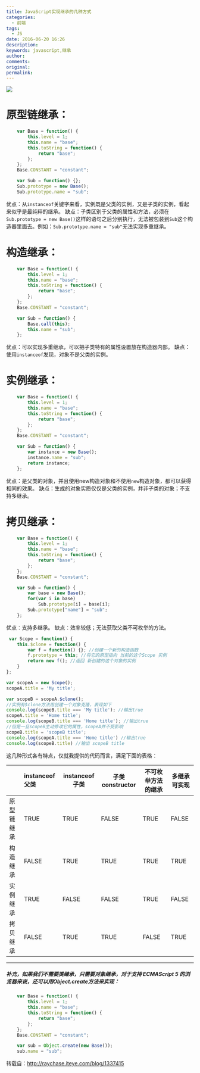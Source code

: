 ```yaml
---
title: JavaScript实现继承的几种方式
categories:
  - 前端
tags:
  - JS
date: 2016-06-20 16:26
description:
keywords: javascript,继承
author:
comments:
original:
permalink:
---
```


![](//blogimg.jakeyu.top/20170327149054592270732.png)

<!--more-->
# 原型链继承：
```js
    var Base = function() {
        this.level = 1;  
        this.name = "base";  
        this.toString = function() {  
            return "base";  
        };  
    };  
    Base.CONSTANT = "constant";  

    var Sub = function() {};
    Sub.prototype = new Base();  
    Sub.prototype.name = "sub";  
```
优点：从`instanceof`关键字来看，实例既是父类的实例，又是子类的实例，看起来似乎是最纯粹的继承。
缺点：子类区别于父类的属性和方法，必须在`Sub.prototype = new Base()`这样的语句之后分别执行，无法被包装到`Sub`这个构造器里面去。例如：`Sub.prototype.name = "sub"`无法实现多重继承。


# 构造继承：
```js
    var Base = function() {
        this.level = 1;  
        this.name = "base";  
        this.toString = function() {  
            return "base";  
        };  
    };  
    Base.CONSTANT = "constant";  

    var Sub = function() {
        Base.call(this);  
        this.name = "sub";  
    };
```
优点：可以实现多重继承，可以把子类特有的属性设置放在构造器内部。
缺点：使用`instanceof`发现，对象不是父类的实例。


# 实例继承：
```js
    var Base = function() {
        this.level = 1;  
        this.name = "base";  
        this.toString = function() {  
            return "base";  
        };  
    };  
    Base.CONSTANT = "constant";  

    var Sub = function() {
        var instance = new Base();  
        instance.name = "sub";  
        return instance;  
    };
```
优点：是父类的对象，并且使用new构造对象和不使用`new`构造对象，都可以获得相同的效果。
缺点：生成的对象实质仅仅是父类的实例，并非子类的对象；不支持多继承。


# 拷贝继承：
```js
    var Base = function() {
        this.level = 1;  
        this.name = "base";  
        this.toString = function() {  
            return "base";  
        };  
    };  
    Base.CONSTANT = "constant";  

    var Sub = function() {
        var base = new Base();  
        for(var i in base)  
            Sub.prototype[i] = base[i];  
        Sub.prototype["name"] = "sub";  
    };  
```
优点：支持多继承。
缺点：效率较低；无法获取父类不可枚举的方法。


```js
 var Scope = function() {
	this.$clone = function() {
		var f = function() {}; //创建一个新的构造函数
		f.prototype = this; //将它的原型指向 当前的这个Scope 实例
		return new f(); //返回 新创建的这个对象的实例
	}
};

var scopeA = new Scope();
scopeA.title = 'My title';

var scopeB = scopeA.$clone();
//实例有$clone方法用创建一个对象克隆，表现如下
console.log(scopeB.title === 'My title'); //输出true
scopeA.title = 'Home title';
console.log(scopeB.title === 'Home title'); //输出true
//但是一旦scopeB主动修改它的属性，scopeA并不受影响
scopeB.title = 'scopeB title';
console.log(scopeA.title === 'Home title') //输出true
console.log(scopeB.title) //输出 scopeB title
```

这几种形式各有特点，仅就我提供的代码而言，满足下面的表格：

|            | instanceof父类 | instanceof子类 | 子类constructor | 不可枚举方法的继承 | 多继承可实现 |
|:---------- |:-------------- | -------------- | --------------- | ------------------ | ------------ |
| 原型链继承 | TRUE           | TRUE           | FALSE           | TRUE               | FALSE        |
| 构造继承   | FALSE          | TRUE           | TRUE            | TRUE               | TRUE         |
| 实例继承   | TRUE           | FALSE          | FALSE           | TRUE               | FALSE        |
| 拷贝继承   | FALSE          | TRUE           | TRUE            | FALSE              | TRUE         |


---------------------------------------------------------------------------------------------------------------------------

##### 补充，如果我们不需要类继承，只需要对象继承，对于支持 ECMAScript 5 的浏览器来说，还可以用Object.create方法来实现：
```js
    var Base = function() {
        this.level = 1;  
        this.name = "base";  
        this.toString = function() {
            return "base";  
        };  
    };  
    Base.CONSTANT = "constant";  

    var sub = Object.create(new Base());  
    sub.name = "sub";  
```

转载自：<http://raychase.iteye.com/blog/1337415>
